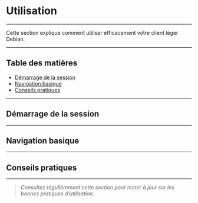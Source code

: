 # Utilisation

---

Cette section explique comment utiliser efficacement votre client léger Debian.

---

## Table des matières

- [Démarrage de la session](#démarrage-de-la-session)  
- [Navigation basique](#navigation-basique)  
- [Conseils pratiques](#conseils-pratiques)  

---

## Démarrage de la session

<!-- Contenu à venir -->

---

## Navigation basique

<!-- Contenu à venir -->

---

## Conseils pratiques

<!-- Contenu à venir -->

---

> *Consultez régulièrement cette section pour rester à jour sur les bonnes pratiques d’utilisation.*
